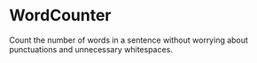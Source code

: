 # WordCounter
Count the number of words in a sentence without worrying about punctuations and unnecessary whitespaces.
